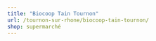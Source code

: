 ```yaml
---
title: "Biocoop Tain Tournon"
url: /tournon-sur-rhone/biocoop-tain-tournon/
shop: supermarché
---
```


